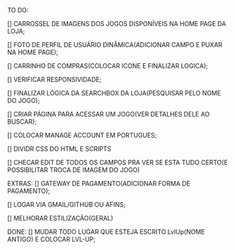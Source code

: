 TO DO: 

[] CARROSSEL DE IMAGENS DOS JOGOS DISPONÍVEIS NA HOME PAGE DA LOJA;

[] FOTO DE PERFIL DE USUÁRIO DINÂMICA(ADICIONAR CAMPO E PUXAR NA HOME PAGE);

[] CARRINHO DE COMPRAS(COLOCAR ICONE E FINALIZAR LOGICA);

[] VERIFICAR RESPONSIVIDADE;

[] FINALIZAR LÓGICA DA SEARCHBOX DA LOJA(PESQUISAR PELO NOME DO JOGO);

[] CRIAR PÁGINA PARA ACESSAR UM JOGO(VER DETALHES DELE AO BUSCAR);

[] COLOCAR MANAGE ACCOUNT EM PORTUGUES;

[] DIVIDR CSS DO HTML E SCRIPTS

[] CHECAR EDIT DE TODOS OS CAMPOS PRA VER SE ESTA TUDO CERTO(E POSSIBILITAR TROCA DE IMAGEM DO JOGO)

EXTRAS:
[] GATEWAY DE PAGAMENTO(ADICIONAR FORMA DE PAGAMENTO);

[] LOGAR VIA GMAIL/GITHUB OU AFINS;

[] MELHORAR ESTILIZAÇÃO(GERAL)

DONE:
[] MUDAR TODO LUGAR QUE ESTEJA ESCRITO LvlUp(NOME ANTIGO) E COLOCAR LVL-UP; 

